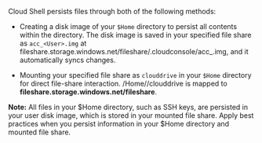 Cloud Shell persists files through both of the following methods:

- Creating a disk image of your `$Home` directory to persist all contents within the directory. The disk image is saved in your specified file share as `acc_<User>.img` at fileshare.storage.windows.net/fileshare/.cloudconsole/acc_<User>.img, and it automatically syncs changes.

- Mounting your specified file share as `clouddrive` in your `$Home` directory for direct file-share interaction. /Home/<User>/clouddrive is mapped to **fileshare.storage.windows.net/fileshare**.

**Note:** All files in your $Home directory, such as SSH keys, are persisted in your user disk image, which is stored in your mounted file share. Apply best practices when you persist information in your $Home directory and mounted file share.